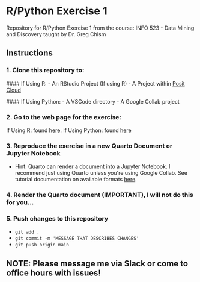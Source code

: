 # R/Python Exercise 1

Repository for R/Python Exercise 1 from the course: INFO 523 - Data Mining and Discovery taught by Dr. Greg Chism

## Instructions

### 1. Clone this repository to:

\#### If Using R: - An RStudio Project (If using R) - A Project within [Posit Cloud](https://posit.cloud/)

\#### If Using Python: - A VSCode directory - A Google Collab project

### 2. Go to the web page for the exercise:

If Using R: found [here](https://datamineaz.org/slides/week2/rexercise1). If Using Python: found [here](https://datamineaz.org/python/dataexplorationpython)

### 3. Reproduce the exercise in a new Quarto Document or Jupyter Notebook

-   Hint: Quarto can render a document into a Jupyter Notebook. I recommend just using Quarto unless you're using Google Collab. See tutorial documentation on available formats [here](%5Bhttps://posit.cloud/%5D(https://quarto.org/docs/output-formats/all-formats.html)https://quarto.org/docs/output-formats/all-formats.html).

### 4. Render the Quarto document (IMPORTANT), I will not do this for you...

### 5. Push changes to this repository

-   `git add .`
-   `git commit -m 'MESSAGE THAT DESCRIBES CHANGES'`
-   `git push origin main`

## NOTE: Please message me via Slack or come to office hours with issues!
